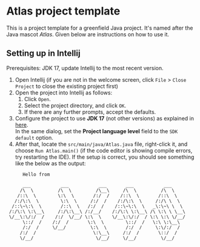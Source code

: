 # Atlas project template

This is a project template for a greenfield Java project. It's named after the Java mascot _Atlas_. Given below are instructions on how to use it.

## Setting up in Intellij

Prerequisites: JDK 17, update Intellij to the most recent version.

1. Open Intellij (if you are not in the welcome screen, click `File` > `Close Project` to close the existing project first)
1. Open the project into Intellij as follows:
   1. Click `Open`.
   1. Select the project directory, and click `OK`.
   1. If there are any further prompts, accept the defaults.
1. Configure the project to use **JDK 17** (not other versions) as explained in [here](https://www.jetbrains.com/help/idea/sdk.html#set-up-jdk).<br>
   In the same dialog, set the **Project language level** field to the `SDK default` option.
3. After that, locate the `src/main/java/Atlas.java` file, right-click it, and choose `Run Atlas.main()` (if the code editor is showing compile errors, try restarting the IDE). If the setup is correct, you should see something like the below as the output:
   
```
      Hello from
         
      ___           ___           ___       ___           ___     
     /\  \         /\  \         /\__\     /\  \         /\  \    
    /::\  \        \:\  \       /:/  /    /::\  \       /::\  \   
   /:/\:\  \        \:\  \     /:/  /    /:/\:\  \     /:/\ \  \  
  /::\~\:\  \       /::\  \   /:/  /    /::\~\:\  \   _\:\~\ \  \
 /:/\:\ \:\__\     /:/\:\__\ /:/__/    /:/\:\ \:\__\ /\ \:\ \ \__\
 \/__\:\/:/  /    /:/  \/__/ \:\  \    \/__\:\/:/  / \:\ \:\ \/__/
      \::/  /    /:/  /       \:\  \        \::/  /   \:\ \:\__\  
      /:/  /     \/__/         \:\  \       /:/  /     \:\/:/  /  
     /:/  /                     \:\__\     /:/  /       \::/  /   
     \/__/                       \/__/     \/__/         \/__/

```
